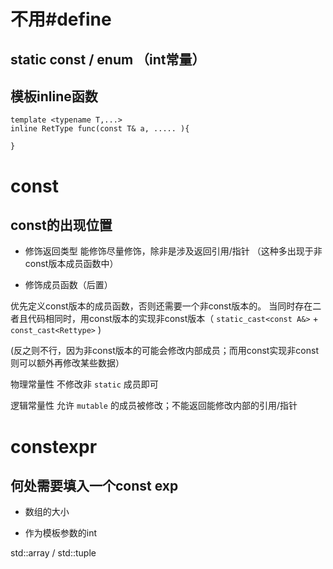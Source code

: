 # 不用#define

## static const / enum （int常量）

## 模板inline函数

    template <typename T,...>
    inline RetType func(const T& a, ..... ){

    }

# const

## const的出现位置

- 修饰返回类型 能修饰尽量修饰，除非是涉及返回引用/指针
  （这种多出现于非const版本成员函数中）

- 修饰成员函数（后置）

优先定义const版本的成员函数，否则还需要一个非const版本的。
当同时存在二者且代码相同时，用const版本的实现非const版本（
`static_cast<const A&>` + `const_cast<Rettype>` )

(反之则不行，因为非const版本的可能会修改内部成员；而用const实现非const则可以额外再修改某些数据）

物理常量性 不修改非 `static` 成员即可

逻辑常量性 允许 `mutable` 的成员被修改；不能返回能修改内部的引用/指针

# constexpr

## 何处需要填入一个const exp

- 数组的大小

- 作为模板参数的int

std::array / std::tuple

